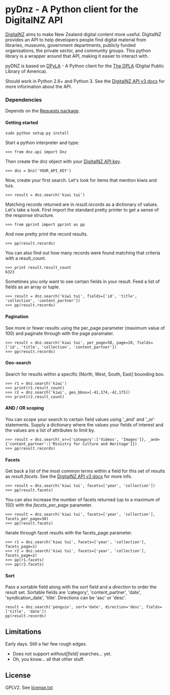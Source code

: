 # pyDnz - A Python client for the DigitalNZ API

[DigitalNZ](http://digitalnz.org/) aims to make New Zealand digital content more useful. DigitalNZ provides an API to help developers people find digital material from libraries, museums, government departments, publicly funded organisations, the private sector, and community groups. This python library is a wrapper around that API, making it easier to interact with.

pyDNZ is based on [DPyLA](https://github.com/bibliotechy/DPyLA) - A Python client for the [The DPLA](http://dp.la) (Digital Public Library of America).

Should work in Python 2.6+ and Python 3. See the [DigitalNZ API v3 docs](http://digitalnz.org/developers/api-docs-v3/search-records-api-v3) for more information about the API.

### Dependencies

Depends on the [Requests package](http://www.python-requests.org/en/latest/).

#### Getting started

`sudo python setup.py install`

Start a python interpreter and type:

`>>> from dnz.api import Dnz`

Then create the dnz object with your [DigitalNZ API key](http://digitalnz.org/api_keys).

`>>> dnz = Dnz('YOUR_API_KEY')` 

Now, create your first search. Let's look for items that mention kiwis and tuis.

`>>> result = dnz.search('kiwi tui')`

Matching records returned are in _result.records_ as a dictionary of values. Let's take a look. First import the standard pretty printer to get a sense of the response structure.

`>>> from pprint import pprint as pp`

And now pretty print the record results.

`>>> pp(result.records)`

You can also find out how many records were found matching that criteria with a result_count.
```
>>> print result.result_count
6323
```

Sometimes you only want to see certain fields in your result. Feed a list of fields as an array or tuple.

```
>>> result = dnz.search('kiwi tui', fields=['id', 'title', 'collection', 'content_partner'])
>>> pp(result.records)
```

#### Pagination

See more or fewer results using the per_page parameter (maximum value of 100) and paginate through with the page paramater.

```
>>> result = dnz.search('kiwi tui', per_page=50, page=10, fields=['id', 'title', 'collection', 'content_partner'])
>>> pp(result.records)
```

#### Geo-search

Search for results within a specific [North, West, South, East] bounding box.
```
>>> r1 = dnz.search('kiwi')
>>> print(r1.result_count)
>>> r2 = dnz.search('kiwi', geo_bbox=[-41,174,-42,175])
>>> print(r2.result_count)
```

#### AND / OR scoping

You can scope your search to certain field values using '_and' and '_or' statements. Supply a dictionary where the values your fields of interest and the values are a list of attributes to limit by.

```
>>> result = dnz.search(_or={'category':['Videos', 'Images']}, _and={'content_partner':['Ministry for Culture and Heritage']})
>>> pp(result.records) 
```

#### Facets

Get back a list of the most common terms within a field for this set of results as _result.facets_. See the [DigitalNZ API v3 docs](http://digitalnz.org/developers/api-docs-v3/search-records-api-v3) for more info.

```
>>> result = dnz.search('kiwi tui', facets=['year', 'collection'])
>>> pp(result.facets)
```

You can also increase the number of facets returned (up to a maximum of 150) with the _facets_per_page_ parameter.

```
>>> result = dnz.search('kiwi tui', facets=['year', 'collection'], facets_per_page=30)
>>> pp(result.facets)
```

Iterate through facet results with the facets_page parameter.

```
>>> r1 = dnz.search('kiwi tui', facets=['year', 'collection'], facets_page=1)
>>> r2 = dnz.search('kiwi tui', facets=['year', 'collection'], facets_page=2)
>>> pp(r1.facets)
>>> pp(r2.facets)
```

#### Sort

Pass a sortable field along with the _sort_ field and a _direction_ to order the result set. Sortable fields are 'category', 'content_partner', 'date', 'syndication_date', 'title'. Directions can be 'asc' or 'desc'.

```
result = dnz.search('penguin', sort='date', direction='desc', fields=['title', 'date'])
pp(result.records)
```

## Limitations

Early days. Still a fair few rough edges.
* Does not support _without[field]_ searches... yet.
* Oh, you know... all that other stuff.

## License

GPLV2. 
See [license.txt](license.txt)
